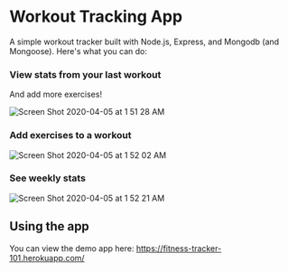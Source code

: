 # Workout Tracking App

A simple workout tracker built with Node.js, Express, and Mongodb (and Mongoose). Here's what you can do:

### View stats from your last workout

And add more exercises!

![Screen Shot 2020-04-05 at 1 51 28 AM](https://user-images.githubusercontent.com/15653252/78467934-2c86b900-76e0-11ea-9553-e77eb28bf8d7.png)

### Add exercises to a workout

![Screen Shot 2020-04-05 at 1 52 02 AM](https://user-images.githubusercontent.com/15653252/78467933-2c86b900-76e0-11ea-82d0-8996e8442f23.png)

### See weekly stats 

![Screen Shot 2020-04-05 at 1 52 21 AM](https://user-images.githubusercontent.com/15653252/78467932-2bee2280-76e0-11ea-8772-57e217b689ee.png)

## Using the app

You can view the demo app here: https://fitness-tracker-101.herokuapp.com/


